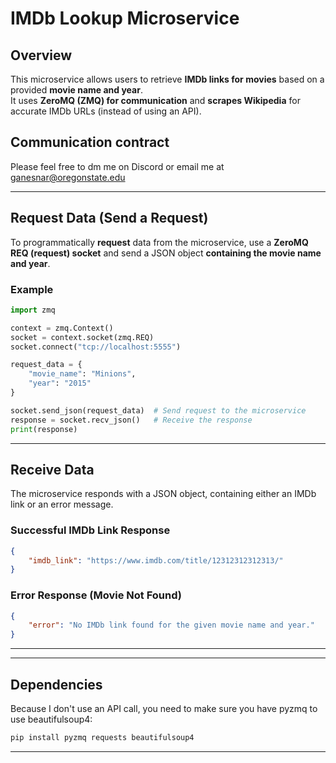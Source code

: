 # IMDb Lookup Microservice

## Overview
This microservice allows users to retrieve **IMDb links for movies** based on a provided **movie name and year**.  
It uses **ZeroMQ (ZMQ) for communication** and **scrapes Wikipedia** for accurate IMDb URLs (instead of using an API).  

## Communication contract
Please feel free to dm me on Discord or email me at ganesnar@oregonstate.edu

---

## Request Data (Send a Request)

To programmatically **request** data from the microservice, use a **ZeroMQ REQ (request) socket** and send a JSON object **containing the movie name and year**.

### **Example**
```python
import zmq

context = zmq.Context()
socket = context.socket(zmq.REQ)
socket.connect("tcp://localhost:5555")

request_data = {
    "movie_name": "Minions",
    "year": "2015"
}

socket.send_json(request_data)  # Send request to the microservice
response = socket.recv_json()   # Receive the response
print(response)
```

---

## Receive Data

The microservice responds with a JSON object, containing either an IMDb link or an error message.

### **Successful IMDb Link Response**
```json
{
    "imdb_link": "https://www.imdb.com/title/12312312312313/"
}
```

### **Error Response (Movie Not Found)**
```json
{
    "error": "No IMDb link found for the given movie name and year."
}
```

---


---

## Dependencies
Because I don't use an API call, you need to make sure you have pyzmq to use beautifulsoup4:

```bash
pip install pyzmq requests beautifulsoup4
```

---
